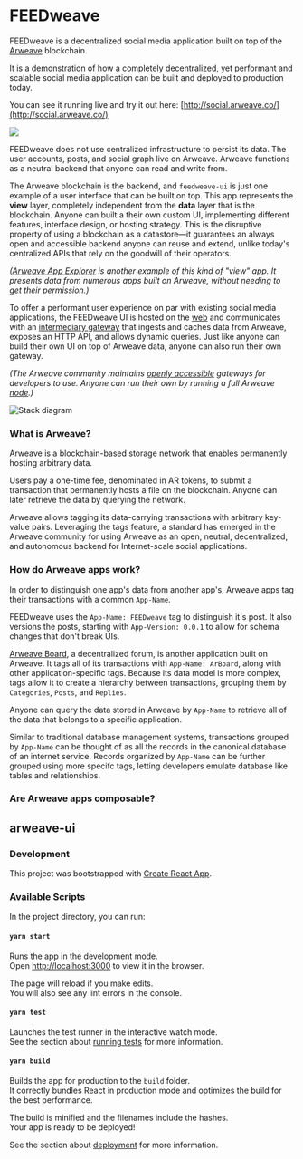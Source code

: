 # FEEDweave

FEEDweave is a decentralized social media application built on top of the [Arweave](https://www.arweave.org/) blockchain.

It is a demonstration of how a completely decentralized, yet performant and scalable social media application can be built and deployed to production today.

You can see it running live and try it out here: [http://social.arweave.co/](http://social.arweave.co/)

![](https://i.imgur.com/VJVrm64.png)

FEEDweave does not use centralized infrastructure to persist its data. The user accounts, posts, and social graph live on Arweave. Arweave functions as a neutral backend that anyone can read and write from.

The Arweave blockchain is the backend, and `feedweave-ui` is just one example of a user interface that can be built on top. This app represents the **view** layer, completely independent from the **data** layer that is the blockchain. Anyone can built a their own custom UI, implementing different features, interface design, or hosting strategy. This is the disruptive property of using a blockchain as a datastore—it guarantees an always open and accessible backend anyone can reuse and extend, unlike today's centralized APIs that rely on the goodwill of their operators.

_([Arweave App Explorer](http://explorer.arweave.co/)
is another example of this kind of "view" app.
It presents data from numerous apps built on Arweave, without needing to get their permission.)_

To offer a performant user experience on par with existing social media applications, the FEEDweave UI is hosted on the [web](https://www.netlify.com/) and communicates with an [intermediary gateway](https://www.netlify.com/) that ingests and caches data from Arweave, exposes an HTTP API, and allows dynamic queries. Just like anyone can build their own UI on top of Arweave data, anyone can also run their own gateway.

_(The Arweave community maintains [openly accessible](https://docs.arweave.org/developers/server/http-api) gateways for developers to use. Anyone can run their own by running a full Arweave [node](https://github.com/ArweaveTeam/arweave).)_

![Stack diagram](https://i.imgur.com/7ejyNbr.png)

### What is Arweave?

Arweave is a blockchain-based storage network that enables permanently hosting arbitrary data.

Users pay a one-time fee, denominated in AR tokens, to submit a transaction that permanently hosts a file on the blockchain. Anyone can later retrieve the data by querying the network.

Arweave allows tagging its data-carrying transactions with arbitrary key-value pairs. Leveraging the tags feature, a standard has emerged in the Arweave community for using Arweave as an open, neutral, decentralized, and autonomous backend for Internet-scale social applications.

### How do Arweave apps work?

In order to distinguish one app's data from another app's, Arweave apps tag their transactions with a common `App-Name`.

FEEDweave uses the `App-Name: FEEDweave` tag to distinguish it's post. It also versions the posts, starting with `App-Version: 0.0.1` to allow for schema changes that don't break UIs.

[Arweave Board](https://bkxqaor2dlei.arweave.net/pvmiu4SZKQGWAYjrLWzE_mI70u1-v8zIzQ8WaxIYURk), a decentralized forum, is another application built on Arweave. It tags all of its transactions with `App-Name: ArBoard`, along with other application-specific tags. Because its data model is more complex, tags allow it to create a hierarchy between transactions, grouping them by `Categories`, `Posts`, and `Replies`.

Anyone can query the data stored in Arweave by `App-Name` to retrieve all of the data that belongs to a specific application.

Similar to traditional database management systems, transactions grouped by `App-Name` can be thought of as all the records in the canonical database of an internet service. Records organized by `App-Name` can be further grouped using more specifc tags, letting developers emulate database like tables and relationships.

### Are Arweave apps composable?

## arweave-ui

### Development

This project was bootstrapped with [Create React App](https://github.com/facebook/create-react-app).

### Available Scripts

In the project directory, you can run:

#### `yarn start`

Runs the app in the development mode.<br />
Open [http://localhost:3000](http://localhost:3000) to view it in the browser.

The page will reload if you make edits.<br />
You will also see any lint errors in the console.

#### `yarn test`

Launches the test runner in the interactive watch mode.<br />
See the section about [running tests](https://facebook.github.io/create-react-app/docs/running-tests) for more information.

#### `yarn build`

Builds the app for production to the `build` folder.<br />
It correctly bundles React in production mode and optimizes the build for the best performance.

The build is minified and the filenames include the hashes.<br />
Your app is ready to be deployed!

See the section about [deployment](https://facebook.github.io/create-react-app/docs/deployment) for more information.
